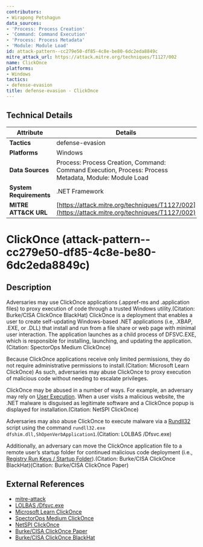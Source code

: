 ```yaml
---
contributors:
- Wirapong Petshagun
data_sources:
- 'Process: Process Creation'
- 'Command: Command Execution'
- 'Process: Process Metadata'
- 'Module: Module Load'
id: attack-pattern--cc279e50-df85-4c8e-be80-6dc2eda8849c
mitre_attack_url: https://attack.mitre.org/techniques/T1127/002
name: ClickOnce
platforms:
- Windows
tactics:
- defense-evasion
title: defense-evasion - ClickOnce
---
```


## Technical Details

| Attribute | Details |
|-----------|----------|
| **Tactics** | defense-evasion |
| **Platforms** | Windows |
| **Data Sources** | Process: Process Creation, Command: Command Execution, Process: Process Metadata, Module: Module Load |
| **System Requirements** | .NET Framework |
| **MITRE ATT&CK URL** | [https://attack.mitre.org/techniques/T1127/002](https://attack.mitre.org/techniques/T1127/002) |

# ClickOnce (attack-pattern--cc279e50-df85-4c8e-be80-6dc2eda8849c)

## Description
Adversaries may use ClickOnce applications (.appref-ms and .application files) to proxy execution of code through a trusted Windows utility.(Citation: Burke/CISA ClickOnce BlackHat) ClickOnce is a deployment that enables a user to create self-updating Windows-based .NET applications (i.e, .XBAP, .EXE, or .DLL) that install and run from a file share or web page with minimal user interaction. The application launches as a child process of DFSVC.EXE, which is responsible for installing, launching, and updating the application.(Citation: SpectorOps Medium ClickOnce)

Because ClickOnce applications receive only limited permissions, they do not require administrative permissions to install.(Citation: Microsoft Learn ClickOnce) As such, adversaries may abuse ClickOnce to proxy execution of malicious code without needing to escalate privileges.

ClickOnce may be abused in a number of ways. For example, an adversary may rely on [User Execution](https://attack.mitre.org/techniques/T1204). When a user visits a malicious website, the .NET malware is disguised as legitimate software and a ClickOnce popup is displayed for installation.(Citation: NetSPI ClickOnce)

Adversaries may also abuse ClickOnce to execute malware via a [Rundll32](https://attack.mitre.org/techniques/T1218/011) script using the command `rundll32.exe dfshim.dll,ShOpenVerbApplication1`.(Citation: LOLBAS /Dfsvc.exe)

Additionally, an adversary can move the ClickOnce application file to a remote user’s startup folder for continued malicious code deployment (i.e., [Registry Run Keys / Startup Folder](https://attack.mitre.org/techniques/T1547/001)).(Citation: Burke/CISA ClickOnce BlackHat)(Citation: Burke/CISA ClickOnce Paper)

## External References
- [mitre-attack](https://attack.mitre.org/techniques/T1127/002)
- [LOLBAS /Dfsvc.exe](https://lolbas-project.github.io/lolbas/Binaries/Dfsvc/)
- [Microsoft Learn ClickOnce](https://learn.microsoft.com/en-us/visualstudio/deployment/clickonce-security-and-deployment?view=vs-2022)
- [SpectorOps Medium ClickOnce](https://posts.specterops.io/less-smartscreen-more-caffeine-ab-using-clickonce-for-trusted-code-execution-1446ea8051c5)
- [NetSPI ClickOnce](https://www.netspi.com/blog/technical-blog/adversary-simulation/all-you-need-is-one-a-clickonce-love-story/)
- [Burke/CISA ClickOnce Paper](https://i.blackhat.com/USA-19/Wednesday/us-19-Burke-ClickOnce-And-Youre-In-When-Appref-Ms-Abuse-Is-Operating-As-Intended-wp.pdf?_gl=1*1jv89bf*_gcl_au*NjAyMzkzMjc3LjE3MjQ4MDk4OTQ.*_ga*MTk5OTA3ODkwMC4xNzI0ODA5ODk0*_ga_K4JK67TFYV*MTcyNDgwOTg5NC4xLjEuMTcyNDgwOTk1Ny4wLjAuMA..&_ga=2.256219723.1512103758.1724809895-1999078900.1724809894)
- [Burke/CISA ClickOnce BlackHat](https://i.blackhat.com/USA-19/Wednesday/us-19-Burke-ClickOnce-And-Youre-In-When-Appref-Ms-Abuse-Is-Operating-As-Intended.pdf?_gl=1*16njas6*_gcl_au*NjAyMzkzMjc3LjE3MjQ4MDk4OTQ.*_ga*MTk5OTA3ODkwMC4xNzI0ODA5ODk0*_ga_K4JK67TFYV*MTcyNDgwOTg5NC4xLjEuMTcyNDgwOTk1Ny4wLjAuMA..&_ga=2.253743689.1512103758.1724809895-1999078900.1724809894)
